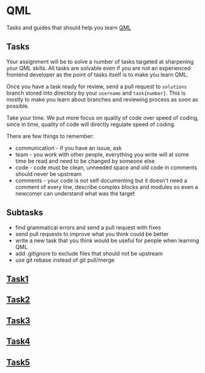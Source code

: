 # QML
Tasks and guides that should help you learn [QML](http://doc.qt.io/qt-5/qtqml-index.html)

## Tasks

Your assignment will be to solve a number of tasks targeted at sharpening your QML skills. All tasks
are solvable even if you are not an experienced frontend developer as the point of tasks itself is
to make you learn QML.

Once you have a task ready for review, send a pull request to `solutions` branch stored into
directory by your `username` and `task{number}`. This is mostly to make you learn about branches and
reviewing process as soon as possible.

Take your time. We put more focus on quality of code over speed of coding, since in time, quality of
code will directly regulate speed of coding.

There are few things to remember:

* communication - if you have an issue, ask
* team - you work with other people, everything you write will at some time be read and need to be
changed by someone else
* code - code must be clean, unneeded space and old code in comments should never be upstream
* comments - your code is not self documenting but it doesn't need a comment of every line, describe
complex blocks and modules so even a newcomer can understand what was the target

## Subtasks

* find grammatical errors and send a pull request with fixes
* send pull requests to improve what you think could be better
* write a new task that you think would be useful for people when learning QML
* add .gitignore to exclude files that should not be upstream
* use git rebase instead of git pull/merge

## [Task1](task1/README.md)
## [Task2](task2/README.md)
## [Task3](task3/README.md)
## [Task4](task4/README.md)
## [Task5](task5/README.md)

